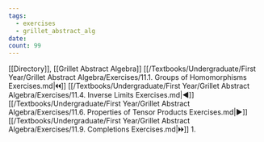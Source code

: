 ```yaml
---
tags:
  - exercises
  - grillet_abstract_alg
date:
count: 99
---
```

[[Directory]], [[Grillet Abstract Algebra]]
[[/Textbooks/Undergraduate/First Year/Grillet Abstract Algebra/Exercises/11.1. Groups of Homomorphisms Exercises.md|🞀🞀]] [[/Textbooks/Undergraduate/First Year/Grillet Abstract Algebra/Exercises/11.4. Inverse Limits Exercises.md|◀]] [[/Textbooks/Undergraduate/First Year/Grillet Abstract Algebra/Exercises/11.6. Properties of Tensor Products Exercises.md|▶]] [[/Textbooks/Undergraduate/First Year/Grillet Abstract Algebra/Exercises/11.9. Completions Exercises.md|🞂🞂]]
1. 
